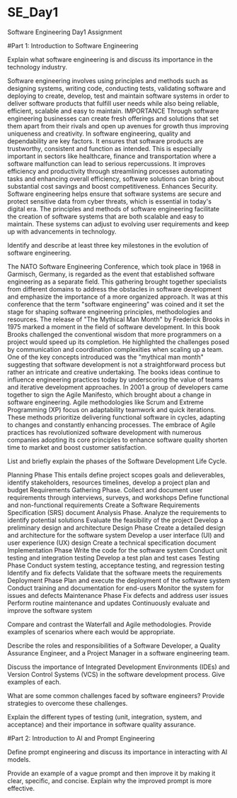 # SE_Day1
Software Engineering Day1 Assignment

#Part 1: Introduction to Software Engineering

Explain what software engineering is and discuss its importance in the technology industry.

Software engineering involves using principles and methods such as designing systems, writing code, conducting tests, validating software and deploying  to create, develop, test and maintain software systems in order to deliver software products that fulfill user needs while also being reliable, efficient, scalable and easy to maintain.
IMPORTANCE
Through software engineering businesses can create fresh offerings and solutions that set them apart from their rivals and open up avenues for growth thus improving uniqueness and creativity.
In software engineering, quality and dependability are key factors. It ensures that software products are trustworthy, consistent and function as intended. This is especially important in sectors like healthcare, finance and transportation where a software malfunction can lead to serious repercussions.
It improves efficiency and productivity through streamlining processes automating tasks and enhancing overall efficiency, software solutions can bring about substantial cost savings and boost competitiveness.
Enhances Security. Software engineering helps ensure that software systems are secure and protect sensitive data from cyber threats, which is essential in today's digital era.
The principles and methods of software engineering facilitate the creation of software systems that are both scalable and easy to maintain. These systems can adjust to evolving user requirements and keep up with advancements in technology.

Identify and describe at least three key milestones in the evolution of software engineering.

The NATO Software Engineering Conference, which took place in 1968 in Garmisch, Germany, is regarded as the event that established software engineering as a separate field. This gathering brought together specialists from different domains to address the obstacles in software development and emphasize the importance of a more organized approach. It was at this conference that the term "software engineering" was coined and it set the stage for shaping software engineering principles, methodologies and resources.
The release of "The Mythical Man Month" by Frederick Brooks in 1975 marked a moment in the field of software development. In this book Brooks challenged the conventional wisdom that more programmers on a project would speed up its completion. He highlighted the challenges posed by communication and coordination complexities when scaling up a team. One of the key concepts introduced was the "mythical man month" suggesting that software development is not a straightforward process but rather an intricate and creative undertaking. The books ideas continue to influence engineering practices today by underscoring the value of teams and iterative development approaches.
In 2001 a group of developers came together to sign the Agile Manifesto, which brought about a change in software engineering. Agile methodologies like Scrum and Extreme Programming (XP) focus on adaptability teamwork and quick iterations. These methods prioritize delivering functional software in cycles, adapting to changes and constantly enhancing processes. The embrace of Agile practices has revolutionized software development with numerous companies adopting its core principles to enhance software quality shorten time to market and boost customer satisfaction.

List and briefly explain the phases of the Software Development Life Cycle.

 Planning Phase
 This entails define project scopes goals and delieverables, identify stakeholders, resources timelines, develop a project plan and budget
    Requirements Gathering Phase.
        Collect and document user requirements through interviews, surveys, and workshops
        Define functional and non-functional requirements
        Create a Software Requirements Specification (SRS) document
    Analysis Phase. 
        Analyze the requirements to identify potential solutions
        Evaluate the feasibility of the project
        Develop a preliminary design and architecture
    Design Phase
        Create a detailed design and architecture for the software system
        Develop a user interface (UI) and user experience (UX) design
        Create a technical specification document
    Implementation Phase
        Write the code for the software system
        Conduct unit testing and integration testing
        Develop a test plan and test cases
    Testing Phase
        Conduct system testing, acceptance testing, and regression testing
        Identify and fix defects
        Validate that the software meets the requirements
    Deployment Phase
        Plan and execute the deployment of the software system
        Conduct training and documentation for end-users
        Monitor the system for issues and defects
    Maintenance Phase
        Fix defects and address user issues
        Perform routine maintenance and updates
        Continuously evaluate and improve the software system


Compare and contrast the Waterfall and Agile methodologies. Provide examples of scenarios where each would be appropriate.



Describe the roles and responsibilities of a Software Developer, a Quality Assurance Engineer, and a Project Manager in a software engineering team.


Discuss the importance of Integrated Development Environments (IDEs) and Version Control Systems (VCS) in the software development process. Give examples of each.


What are some common challenges faced by software engineers? Provide strategies to overcome these challenges.


Explain the different types of testing (unit, integration, system, and acceptance) and their importance in software quality assurance.


#Part 2: Introduction to AI and Prompt Engineering


Define prompt engineering and discuss its importance in interacting with AI models.


Provide an example of a vague prompt and then improve it by making it clear, specific, and concise. Explain why the improved prompt is more effective.
